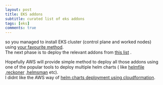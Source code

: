 ```yaml
---
layout: post
title: EKS addons
subtitle: curated list of eks addons
tags: [eks]
comments: true
---
```


so you managed to install EKS cluster (control plane and worked nodes) using [your favourite method](https://github.com/yanivpaz/yanivpaz.github.io/blob/master/_posts/markdowns/eks-deployment-methods.md).   
The next phase is to deploy the relevant addons from [this list](https://github.com/yanivpaz/yanivpaz.github.io/blob/master/_posts/markdowns/eks-posts-deployment.md) .  

Hopefully AWS will provide simple method to deploy all those addons using one of the popular tools to deploy multiple helm charts ( like [helmfile](https://github.com/roboll/helmfile) ,[reckoner](https://github.com/FairwindsOps/reckoner) ,[helmsman](https://github.com/Praqma/helmsman) etc).  
I didnt like the AWS way of [helm charts deployment using cloudformation](https://github.com/aws-quickstart/quickstart-amazon-eks/blob/master/templates/amazon-eks-prometheus.template.yaml).    

